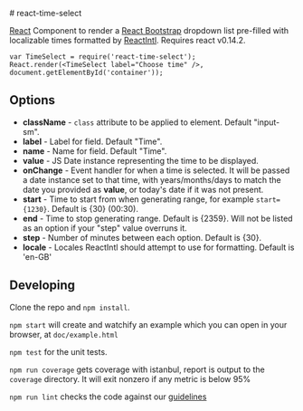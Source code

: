 # react-time-select

[React](https://facebook.github.io/react/) Component to render a [React Bootstrap](https://react-bootstrap.github.io/) dropdown list pre-filled with localizable times formatted by [ReactIntl](http://formatjs.io/react/). Requires react v0.14.2.

```
var TimeSelect = require('react-time-select');
React.render(<TimeSelect label="Choose time" />, document.getElementById('container'));
```

## Options

- __className__ - `class` attribute to be applied to element. Default "input-sm".
- __label__ - Label for field. Default "Time".
- __name__ - Name for field. Default "Time".
- __value__ - JS Date instance representing the time to be displayed.
- __onChange__ - Event handler for when a time is selected. It will be passed a date instance set to that time, with years/months/days to match the date you provided as __value__, or today's date if it was not present.
- __start__ - Time to start from when generating range, for example `start={1230}`. Default is {30} (00:30).
- __end__ - Time to stop generating range. Default is {2359}. Will not be listed as an option if your "step" value overruns it.
- __step__ - Number of minutes between each option. Default is {30}.
- __locale__ - Locales ReactIntl should attempt to use for formatting. Default is 'en-GB'

## Developing

Clone the repo and `npm install`.

`npm start` will create and watchify an example which you can open in your browser, at `doc/example.html`

`npm test` for the unit tests.

`npm run coverage` gets coverage with istanbul, report is output to the `coverage` directory. It will exit nonzero if any metric is below 95%

`npm run lint` checks the code against our [guidelines](https://github.com/holidayextras/culture/blob/master/.eslintrc)
